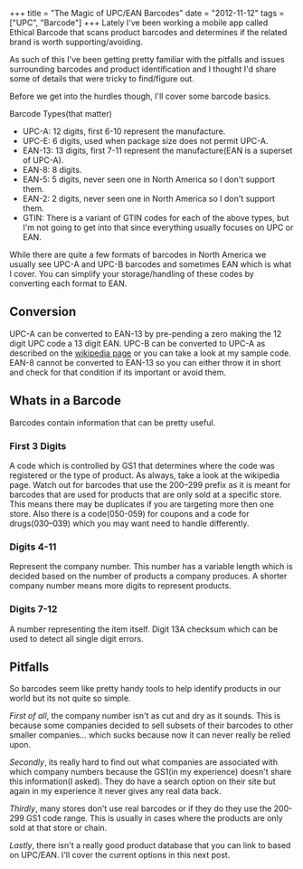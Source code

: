 +++
title = "The Magic of UPC/EAN Barcodes"
date = "2012-11-12"
tags = ["UPC", "Barcode"]
+++
Lately I've been working a mobile app called Ethical Barcode that scans product barcodes and determines if the related brand is worth supporting/avoiding.

As such of this I've been getting pretty familiar with the pitfalls and issues surrounding barcodes and product identification and I thought I'd share some of details that were tricky to find/figure out.

Before we get into the hurdles though, I'll cover some barcode basics.

Barcode Types(that matter)

* UPC-A\: 12 digits, first 6-10 represent the manufacture.
* UPC-E\: 6 digits, used when package size does not permit UPC-A.
* EAN-13\: 13 digits, first 7-11 represent the manufacture(EAN is a superset of UPC-A).
* EAN-8\: 8 digits.
* EAN-5\: 5 digits, never seen one in North America so I don't support them.
* EAN-2\: 2 digits, never seen one in North America so I don't support them.
* GTIN\: There is a variant of GTIN codes for each of the above types, but I'm not going to get into that since everything usually focuses on UPC or EAN.

While there are quite a few formats of barcodes in North America we usually see UPC-A and UPC-B barcodes and sometimes EAN which is what I cover. You can simplify your storage/handling of these codes by converting each format to EAN.

## Conversion
UPC-A can be converted to EAN-13 by pre-pending a zero making the 12 digit UPC code a 13 digit EAN. UPC-B can be converted to UPC-A as described on the [wikipedia page](http\://en.wikipedia.org/wiki/List_of_GS1_country_codes) or you can take a look at my sample code. EAN-8 cannot be converted to EAN-13 so you can either throw it in short and check for that condition if its important or avoid them.

## Whats in a Barcode
Barcodes contain information that can be pretty useful.

### First 3 Digits
A code which is controlled by GS1 that determines where the code was registered or the type of product. As always, take a look at the wikipedia page. Watch out for barcodes that use the 200–299 prefix as it is meant for barcodes that are used for products that are only sold at a specific store. This means there may be duplicates if you are targeting more then one store. Also there is a code(050-059) for coupons and a code for drugs(030–039) which you may want need to handle differently.

### Digits 4-11
Represent the company number. This number has a variable length which is decided based on the number of products a company produces. A shorter company number means more digits to represent products.

### Digits 7-12
A number representing the item itself. Digit 13A checksum which can be used to detect all single digit errors.

## Pitfalls
So barcodes seem like pretty handy tools to help identify products in our world but its not quite so simple.

*First of all*, the company number isn't as cut and dry as it sounds. This is because some companies decided to sell subsets of their barcodes to other smaller companies... which sucks because now it can never really be relied upon.

*Secondly*, its really hard to find out what companies are associated with which company numbers because the GS1(in my experience) doesn't share this information(I asked). They do have a search option on their site but again in my experience it never gives any real data back.

*Thirdly*, many stores don't use real barcodes or if they do they use the 200-299 GS1 code range. This is usually in cases where the products are only sold at that store or chain.

*Lastly*, there isn't a really good product database that you can link to based on UPC/EAN. I'll cover the current options in this next post.
